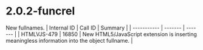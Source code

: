 # 2.0.2-funcrel

New fullnames.
| Internal ID | Call ID | Summary |
| ----------- | ------- | ------- |
| HTMLVJS-479 | 16850 | New HTML5/JavaScript extension is inserting meaningless information into the object fullname. |

